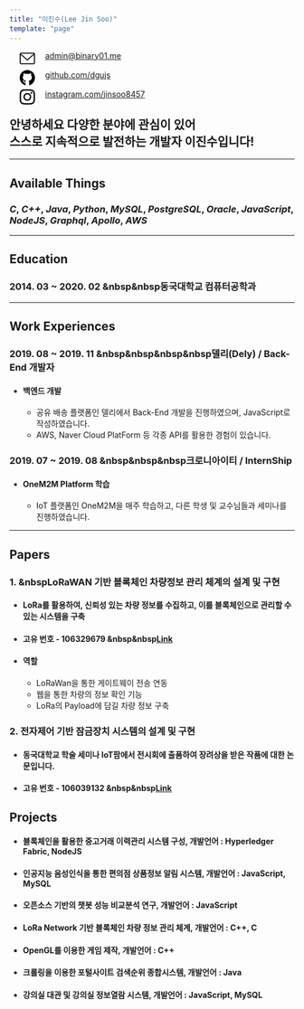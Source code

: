```yaml
---
title: "이진수(Lee Jin Soo)"
template: "page"
---
```


<img src="../../static/icons/email.svg" width="27px" align="left" hspace= "18">
<a href="mailto:admin@binary01.me">admin@binary01.me</a><br/><br/>
<img src="../../static/icons/github.svg" width="27px" align="left" hspace= "18">
<a href="https://github.com/dgujs">github.com/dgujs</a><br/><br/>
<img src="../../static/icons/instagram.svg" width="27px" align="left" hspace= "18">
<a href="https://instagram.com/jinsoo8457">instagram.com/jinsoo8457</a><br/>
<!-- 🍆🚀 -->

## 안녕하세요 다양한 분야에 관심이 있어<br/> 스스로 지속적으로 발전하는 개발자 이진수입니다!
---
## Available Things<br/>
### ___C___, ___C++___,  ___Java___, ___Python___, ___MySQL___, ___PostgreSQL___, ___Oracle___, ___JavaScript___, ___NodeJS___, ___Graphql___, ___Apollo___, ___AWS___
---
## Education<br/>
### 2014. 03 ~ 2020. 02 &nbsp&nbsp동국대학교 컴퓨터공학과 
---
## Work Experiences<br/>
### 2019. 08 ~ 2019. 11 &nbsp&nbsp&nbsp&nbsp델리(Dely) / Back-End 개발자
- #### 백엔드 개발 
  * 공유 배송 플랫폼인 델리에서 Back-End 개발을 진행하였으며, JavaScript로 작성하였습니다.
  * AWS, Naver Cloud PlatForm 등 각종 API를 활용한 경험이 있습니다.

### 2019. 07 ~ 2019. 08 &nbsp&nbsp&nbsp크로니아이티 / InternShip
- #### OneM2M Platform 학습
  * IoT 플랫폼인 OneM2M을 매주 학습하고, 다른 학생 및 교수님들과 세미나를 진행하였습니다.

---
## Papers<br/>
### 1. &nbspLoRaWAN 기반 블록체인 차량정보 관리 체계의 설계 및 구현
- #### LoRa를 활용하여, 신뢰성 있는 차량 정보를 수집하고, 이를 블록체인으로 관리할 수 있는 시스템을 구축
- #### 고유 번호 - 106329679 &nbsp&nbsp[Link](http://www.riss.kr/search/detail/DetailView.do?p_mat_type=1a0202e37d52c72d&control_no=ff3fa5ed2256b1546aae8a972f9116fb)
- #### 역할
  * LoRaWan을 통한 게이트웨이 전송 연동
  * 웹을 통한 차량의 정보 확인 기능
  * LoRa의 Payload에 담길 차량 정보 구축

### 2. 전자제어 기반 잠금장치 시스템의 설계 및 구현
- #### 동국대학교 학술 세미나 IoT팜에서 전시회에 출품하여 장려상을 받은 작품에 대한 논문입니다.
- #### 고유 번호 - 106039132 &nbsp&nbsp[Link](http://www.riss.kr/search/detail/DetailView.do?p_mat_type=1a0202e37d52c72d&control_no=fa8c22c6df2c09d94884a65323211ff0)

<!--금고(o), lora1(한국정보)(o),lora2(국제),lora3(scopus),종설(1(국내),2(국제))  -->
## Projects<br/>

- #### 블록체인을 활용한 중고거래 이력관리 시스템 구성, 개발언어 : Hyperledger Fabric, NodeJS
- #### 인공지능 음성인식을 통한 편의점 상품정보 알림 시스템, 개발언어 : JavaScript, MySQL
- #### 오픈소스 기반의 챗봇 성능 비교분석 연구, 개발언어 : JavaScript
- #### LoRa Network 기반 블록체인 차량 정보 관리 체계, 개발언어 : C++, C
- #### OpenGL를 이용한 게임 제작, 개발언어 : C++
- #### 크롤링을 이용한 포털사이트 검색순위 종합시스템, 개발언어 : Java
- #### 강의실 대관 및 강의실 정보열람 시스템, 개발언어 : JavaScript, MySQL


